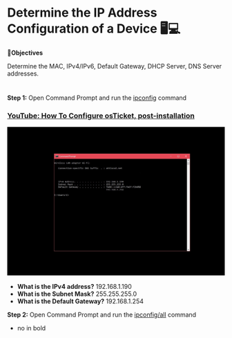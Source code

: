 # Determine the IP Address Configuration of a Device </a>🖥️💻</h1>

🔎<b>Objectives</b>

Determine the MAC, IPv4/IPv6, Default Gateway, DHCP Server, DNS Server addresses.
<h1></h1>

<b>Step 1:</b> Open Command Prompt and run the [ipconfig](https://learn.microsoft.com/en-us/windows-server/administration/windows-commands/ipconfig) command 

### [YouTube: How To Configure osTicket, post-installation](https://www.youtube.com)

<p align="center">
<img src="Screenshot (66).jpg"/>
</p>


- <b>What is the IPv4 address?</b> 192.168.1.190
- <b>What is the Subnet Mask?</b> 255.255.255.0
- <b>What is the Default Gateway?</b> 192.168.1.254

<b>Step 2:</b> Open Command Prompt and run the [ipconfig/all](https://learn.microsoft.com/en-us/windows-server/administration/windows-commands/ipconfig) command


- no in bold
